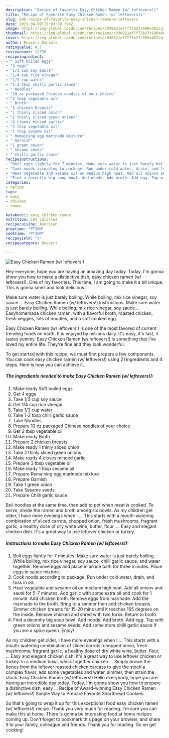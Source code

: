 ```yaml
---
description: "Recipe of Favorite Easy Chicken Ramen (w/ leftovers!)"
title: "Recipe of Favorite Easy Chicken Ramen (w/ leftovers!)"
slug: 696-recipe-of-favorite-easy-chicken-ramen-w-leftovers
date: 2021-04-09T23:03:30.394Z
image: https://img-global.cpcdn.com/recipes/c038821ef7f73b27/680x482cq70/easy-chicken-ramen-w-leftovers-recipe-main-photo.jpg
thumbnail: https://img-global.cpcdn.com/recipes/c038821ef7f73b27/680x482cq70/easy-chicken-ramen-w-leftovers-recipe-main-photo.jpg
cover: https://img-global.cpcdn.com/recipes/c038821ef7f73b27/680x482cq70/easy-chicken-ramen-w-leftovers-recipe-main-photo.jpg
author: Russell Daniels
ratingvalue: 4.7
reviewcount: 12756
recipeingredient:
- " Soft boiled eggs"
- "4 eggs"
- "1/3 cup soy sauce"
- "1/4 cup rice vinegar"
- "1/3 cup water"
- "1-2 tbsp chilli garlic sauce"
- " Noodles"
- "10 oz packaged Chinese noodles of your choice"
- "2 tbsp vegetable oil"
- " Broth"
- "2 chicken breasts"
- "1 thinly sliced onion"
- "2 thinly sliced green onions"
- "4 cloves minced garlic"
- "3 tbsp vegetable oil"
- "1 tbsp sesame oil"
- " Remaining egg marinade mixture"
- " Garnish"
- "1 green onion"
- " Sesame seeds"
- " Chilli garlic sauce"
recipeinstructions:
- "Boil eggs lightly for 7 minutes. Make sure water is just barely boiling. While boiling, mix rice vinegar, soy sauce, chilli garlic sauce, and water together. Remove eggs and place in an ice bath for three minutes. Place eggs in sauce mixture."
- "Cook noods according to package. Run under cold water, drain, and toss in oil."
- "Heat vegetable and sesame oil on medium high heat. Add all onions and sauté for 5-7 minutes. Add garlic with some extra oil and cook for 1 minute. Add chicken broth. Remove eggs from marinade. Add the marinade to the broth. Bring to a simmer then add chicken breasts. Simmer chicken breasts for 15-20 mins until it reaches 165 degrees on the inside. Remove chicken and shred with two forks. Return to broth."
- "Find a decently big soup bowl. Add noods. Add broth. Add egg. Top with green onions and sesame seeds. Add some more chilli garlic sauce if you are a spice queen. Enjoy!"
categories:
- Recipe
tags:
- easy
- chicken
- ramen

katakunci: easy chicken ramen 
nutrition: 101 calories
recipecuisine: American
preptime: "PT38M"
cooktime: "PT39M"
recipeyield: "3"
recipecategory: Dessert

---
```



![Easy Chicken Ramen (w/ leftovers!)](https://img-global.cpcdn.com/recipes/c038821ef7f73b27/680x482cq70/easy-chicken-ramen-w-leftovers-recipe-main-photo.jpg)

Hey everyone, hope you are having an amazing day today. Today, I'm gonna show you how to make a distinctive dish, easy chicken ramen (w/ leftovers!). One of my favorites. This time, I am going to make it a bit unique. This is gonna smell and look delicious.

Make sure water is just barely boiling. While boiling, mix rice vinegar, soy sauce … Easy Chicken Ramen (w/ leftovers!) instructions. Make sure water is just barely boiling. While boiling, mix rice vinegar, soy sauce … Easyhomemade chicken ramen, with a flavorful broth, roasted chicken, fresh veggies, lots of noodles, and a soft cooked egg.

Easy Chicken Ramen (w/ leftovers!) is one of the most favored of current trending foods on earth. It is enjoyed by millions daily. It's easy, it's fast, it tastes yummy. Easy Chicken Ramen (w/ leftovers!) is something that I've loved my entire life. They're fine and they look wonderful.


To get started with this recipe, we must first prepare a few components. You can cook easy chicken ramen (w/ leftovers!) using 21 ingredients and 4 steps. Here is how you can achieve it.

<!--inarticleads1-->

##### The ingredients needed to make Easy Chicken Ramen (w/ leftovers!):

1. Make ready  Soft boiled eggs
1. Get 4 eggs
1. Take 1/3 cup soy sauce
1. Get 1/4 cup rice vinegar
1. Take 1/3 cup water
1. Take 1-2 tbsp chilli garlic sauce
1. Take  Noodles
1. Prepare 10 oz packaged Chinese noodles of your choice
1. Get 2 tbsp vegetable oil
1. Make ready  Broth
1. Prepare 2 chicken breasts
1. Make ready 1 thinly sliced onion
1. Take 2 thinly sliced green onions
1. Make ready 4 cloves minced garlic
1. Prepare 3 tbsp vegetable oil
1. Make ready 1 tbsp sesame oil
1. Prepare  Remaining egg marinade mixture
1. Prepare  Garnish
1. Take 1 green onion
1. Take  Sesame seeds
1. Prepare  Chilli garlic sauce


Boil noodles at the same time, then add to pot when meat is cooked. To serve, divide the ramen and broth among six bowls. As my children get older, I have more evenings when I … This starts with a mouth-watering combination of sliced carrots, chopped onion, fresh mushrooms, fragrant garlic, a healthy dose of dry white wine, butter, flour, … Easy and elegant chicken dish. It&#39;s a great way to use leftover chicken or turkey. 

<!--inarticleads2-->

##### Instructions to make Easy Chicken Ramen (w/ leftovers!):

1. Boil eggs lightly for 7 minutes. Make sure water is just barely boiling. While boiling, mix rice vinegar, soy sauce, chilli garlic sauce, and water together. Remove eggs and place in an ice bath for three minutes. Place eggs in sauce mixture.
1. Cook noods according to package. Run under cold water, drain, and toss in oil.
1. Heat vegetable and sesame oil on medium high heat. Add all onions and sauté for 5-7 minutes. Add garlic with some extra oil and cook for 1 minute. Add chicken broth. Remove eggs from marinade. Add the marinade to the broth. Bring to a simmer then add chicken breasts. Simmer chicken breasts for 15-20 mins until it reaches 165 degrees on the inside. Remove chicken and shred with two forks. Return to broth.
1. Find a decently big soup bowl. Add noods. Add broth. Add egg. Top with green onions and sesame seeds. Add some more chilli garlic sauce if you are a spice queen. Enjoy!


As my children get older, I have more evenings when I … This starts with a mouth-watering combination of sliced carrots, chopped onion, fresh mushrooms, fragrant garlic, a healthy dose of dry white wine, butter, flour, … Easy and elegant chicken dish. It&#39;s a great way to use leftover chicken or turkey. In a medium bowl, whisk together chicken … Simply brown the bones from the leftover roasted chicken carcass to give the stock a complex flavor, add some vegetables and water, simmer, then strain the stock. Easy Chicken Ramen (w/ leftovers!) Hello everybody, hope you are having an incredible day today. Today, I&#39;m gonna show you how to prepare a distinctive dish, easy … Recipe of Award-winning Easy Chicken Ramen (w/ leftovers!) Simple Way to Prepare Favorite Shortbread Cookies. 

So that's going to wrap it up for this exceptional food easy chicken ramen (w/ leftovers!) recipe. Thank you very much for reading. I'm sure you can make this at home. There is gonna be interesting food at home recipes coming up. Don't forget to bookmark this page on your browser, and share it to your family, colleague and friends. Thank you for reading. Go on get cooking!
